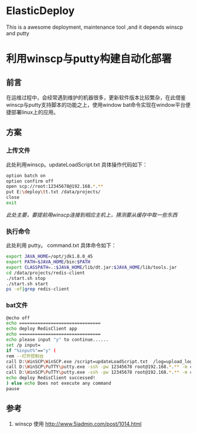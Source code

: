 # ElasticDeploy
This is a awesome deployment, maintenance tool ,and it depends winscp and putty
# 利用winscp与putty构建自动化部署
## 前言
在运维过程中，会经常遇到维护的机器很多，更新软件版本比较繁杂，在此借鉴winscp与putty支持脚本的功能之上，使用window bat命令实现在window平台便捷部署linux上的应用。
## 方案
### 上传文件
此处利用winscp。updateLoadScript.txt 具体操作代码如下：
``` bash
option batch on 
option confirm off 
open scp://root:12345678@192.168.*.** 
put E:\deploy\tt.txt /data/projects/
close 
exit

```
*此处主要，要提前用winscp连接到相应主机上，猜测要从缓存中取一些东西*

### 执行命令
此处利用 putty。 command.txt 具体命令如下：
``` bash
export JAVA_HOME=/opt/jdk1.8.0_45
export PATH=$JAVA_HOME/bin:$PATH
export CLASSPATH=.:$JAVA_HOME/lib/dt.jar:$JAVA_HOME/lib/tools.jar
cd /data/projects/redis-client
./start.sh stop
./start.sh start
ps -ef|grep redis-client
```

### bat文件
``` bash
@echo off 
echo =============================== 
echo deploy RedisClient app 
echo =============================== 
echo please input "y" to continue...... 
set /p input= 
if "%input%"=="y" ( 
rem --打开控制台 
call D:\WinSCP\WinSCP.exe /script=updateLoadScript.txt  /log=upload_log.txt 
call D:\WinSCP\PuTTY\putty.exe -ssh -pw 12345678 root@192.168.*.** -m command.txt 
call D:\WinSCP\PuTTY\putty.exe -ssh -pw 12345678 root@192.168.*.** -m command.txt 
echo deploy RedisClient successed! 
) else echo Does not execute any command 
pause
```
## 参考
1. winscp 使用 http://www.5iadmin.com/post/1014.html
